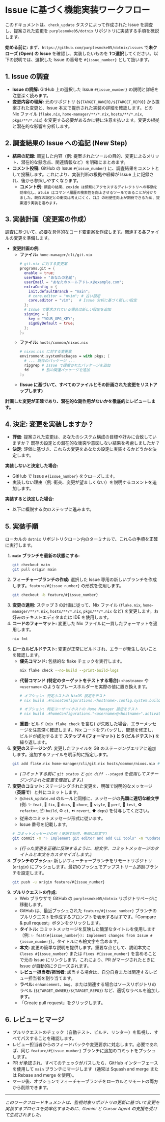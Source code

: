 # Issue に基づく機能実装ワークフロー

このドキュメントは、`check_update` タスクによって作成された Issue を調査し、提案された変更を `purplesmoke05/dotnix` リポジトリに実装する手順を概説します。

**始める前に:** まず、`https://github.com/purplesmoke05/dotnix/issues` で**未クローズ (Open) の Issue** を確認し、実装したいものを **1つ選択**してください。以下の説明では、選択した Issue の番号を `#{issue_number}` として扱います。

## 1. Issue の調査

*   **Issue の読解:** GitHub 上の選択した Issue `#{issue_number}` の説明と詳細を注意深く読みます。
*   **変更内容の理解:** 元のリポジトリ (`${TARGET_OWNER}/${TARGET_REPO}`) から提案された変更と、Issue 本文で提示された実装の詳細を確認します。どの Nix ファイル (`flake.nix`, `home-manager/**/*.nix`, `hosts/**/*.nix`, `pkgs/**/*.nix`) を変更する必要があるかに特に注意を払います。変更の根拠と潜在的な影響を分析します。

## 2. 調査結果の Issue への追記 (New Step)

*   **結果の記録:** 調査した内容（例: 提案されたツールの目的、変更によるメリット、潜在的な懸念点、関連情報など）を明確にまとめます。
*   **コメント投稿:** GitHub の Issue `#{issue_number}` に、調査結果をコメントとして投稿します。これにより、実装判断の根拠や経緯が Issue 上に記録され、後から参照しやすくなります。
    *   **コメント例:** `調査の結果、zoxide は頻繁にアクセスするディレクトリへの移動を効率化し、atuin はコマンド履歴の検索性を向上させるツールであることが分かりました。既存の設定との衝突は考えにくく、CLI の利便性向上が期待できるため、提案通り実装を進めます。`

## 3. 実装計画（変更案の作成）

調査に基づいて、必要な具体的なコード変更案を作成します。関連する各ファイルの変更を準備します。

*   **変更計画の例:**
    *   **ファイル:** `home-manager/cli/git.nix`
        ```nix
        # git.nix に対する変更案
        programs.git = {
          enable = true;
          userName = "あなたの名前";
          userEmail = "あなたのメールアドレス@example.com";
          extraConfig = {
            init.defaultBranch = "main";
            # core.editor = "nvim"; # 古い設定
            core.editor = "vim";   # Issue 分析に基づく新しい設定
          };
          # Issue で要求されている場合は新しい設定を追加
          signing = {
            key = "YOUR_GPG_KEY";
            signByDefault = true;
          };
        };
        ```
    *   **ファイル:** `hosts/common/nixos.nix`
        ```nix
        # nixos.nix に対する変更案
        environment.systemPackages = with pkgs; [
          # ... 既存のパッケージ ...
          ripgrep # Issue で提案されたパッケージを追加
          fd      # 別の関連パッケージを追加
        ];
        ```
    *   **(Issue に基づいて、すべてのファイルとその計画された変更をリストアップします)**

**計画した変更が正確であり、潜在的な副作用がないかを徹底的にレビューします。**

## 4. 決定: 変更を実装しますか？

*   **評価:** 提案された変更は、あなたのシステム構成の目標や好みに合致していますか？ 既存の設定との潜在的な衝突や意図しない結果を考慮しましたか？
*   **決定:** 評価に基づき、これらの変更をあなたの設定に実装するかどうかを決定します。

**実装しないと決定した場合:**
*   GitHub で Issue `#{issue_number}` をクローズします。
*   実装しない理由（例: 衝突、変更が望ましくない）を説明するコメントを追加します。

**実装すると決定した場合:**
*   以下に概説する次のステップに進みます。

## 5. 実装手順

ローカルの `dotnix` リポジトリクローン内のターミナルで、これらの手順を正確に実行します。

1.  **`main` ブランチを最新の状態にする:**
    ```bash
    git checkout main
    git pull origin main
    ```
2.  **フィーチャーブランチの作成:** 選択した Issue 専用の新しいブランチを作成します。`feature/#{issue_number}` の形式を使用します。
    ```bash
    git checkout -b feature/#{issue_number}
    ```
3.  **変更の適用:** ステップ 3 の計画に従って、Nix ファイル (`flake.nix`, `home-manager/**/*.nix`, `hosts/**/*.nix`, `pkgs/**/*.nix` など) を変更します。お好みのテキストエディタまたは IDE を使用します。
4.  **コードのフォーマット:** 変更した Nix ファイルに一貫したフォーマットを適用します。
    ```bash
    nix fmt
    ```
5.  **ローカルビルドテスト:** 変更が正常にビルドされ、エラーが発生しないことを確認します。
    *   **優先コマンド:** 包括的な flake チェックを実行します。
        ```bash
        nix flake check --no-build --print-build-logs
        ```
    *   **代替コマンド (特定のターゲットをテストする場合):** `<hostname>` や `<username>` のようなプレースホルダーを実際の値に置き換えます。
        ```bash
        # オプション: 特定ホストの NixOS 設定をテスト
        # nix build .#nixosConfigurations.<hostname>.config.system.build.toplevel --no-link --print-out-paths

        # オプション: 特定ユーザー/ホストの Home Manager 設定をテスト
        # nix build .#homeConfigurations."<username>@<hostname>".activationPackage --no-link --print-out-paths
        ```
    *   **重要:** ビルド (`nix flake check` を含む) が失敗した場合、エラーメッセージを注意深く確認します。Nix コードをデバッグし、問題を修正し、ビルドが成功するまで **ステップ 4 (フォーマット) と 5 (ビルドテスト)** を繰り返します。
6.  **変更のステージング:** 変更したファイルを Git のステージングエリアに追加します。追加するファイルを明示的に指定します。
    ```bash
    git add flake.nix home-manager/cli/git.nix hosts/common/nixos.nix # 変更したすべてのファイル/ディレクトリを明示的に追加
    ```
    *   *(コミットする前に `git status` と `git diff --staged` を使用してステージングされた変更を確認します。)*
7.  **変更のコミット:** ステージングされた変更を、明確で説明的なメッセージ（**英語で**）と共にコミットします。
    *   `@check_update.md` のルールと同様に、メッセージの**先頭に適切な絵文字** (例: ✨ `feat`, 🐛 `fix`, 📝 `docs`, 🔧 `chore`, 🎨 `style`, 🚀 `perf`, 🧪 `test`, ♻️ `refactor`, 📦 `build`, ⚙️ `ci`, ⏪ `revert`, ⬆️ `deps`) を付与してください。
    *   従来のコミットメッセージ形式に従います。
    *   Issue 番号を記載します。
    ```bash
    # コミットメッセージの例 (英語で記述、先頭に絵文字)
    git commit -m "✨ Implement git editor and add CLI tools" -m "Updates git core.editor setting based on Issue #{issue_number}. Adds ripgrep and fd packages as suggested by the upstream changes in ${TARGET_OWNER}/${TARGET_REPO}."
    ```
    *   *(行った変更を正確に反映するように、絵文字、コミットメッセージのタイトルと本文をカスタマイズします。)*
8.  **ブランチのプッシュ:** 新しいフィーチャーブランチをリモートリポジトリ (`origin`) にプッシュします。最初のプッシュでアップストリーム追跡ブランチを設定します。
    ```bash
    git push -u origin feature/#{issue_number}
    ```
9.  **プルリクエストの作成:**
    *   Web ブラウザで GitHub の `purplesmoke05/dotnix` リポジトリページに移動します。
    *   GitHub は、最近プッシュされた `feature/#{issue_number}` ブランチのプルリクエストを作成するプロンプトを表示するはずです。「Compare & pull request」ボタンをクリックします。
    *   **タイトル:** コミットメッセージを反映した簡潔なタイトルを使用します（例: `✨ feat(#{issue_number}): Implement changes from Issue #{issue_number}`）。タイトルにも絵文字を含めます。
    *   **本文:** 変更の簡単な説明を提供します。重要な点として、説明本文に `Closes #{issue_number}` または `Fixes #{issue_number}` を含めることで元の Issue にリンクします。これにより、PR がマージされたときに Issue が自動的にクローズされます。
    *   **レビュー担当者/担当者:** 該当する場合は、自分自身または関連するレビュー担当者を割り当てます。
    *   **ラベル:** `enhancement`、`bug`、または関連する場合はソースリポジトリのラベル (`${TARGET_OWNER}/${TARGET_REPO}`) など、適切なラベルを追加します。
    *   「Create pull request」をクリックします。

## 6. レビューとマージ

*   プルリクエストのチェック（自動テスト、ビルド、リンター）を監視し、すべてパスすることを確認します。
*   レビュー担当者からのフィードバックや変更要求に対応します。必要であれば、同じ `feature/#{issue_number}` ブランチに追加のコミットをプッシュします。
*   PR が承認され、すべてのチェックがパスしたら、GitHub インターフェースを使用して `main` ブランチにマージします（通常は Squash and merge または Rebase and merge を使用）。
*   マージ後、オプションでフィーチャーブランチをローカルとリモートの両方から削除できます。

---
*このワークフロードキュメントは、監視対象リポジトリの更新に基づいて変更を実装するプロセスを効率化するために、Gemini と Cursor Agent の支援を受けて生成されました。*
